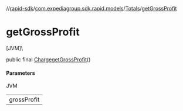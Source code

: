 //[rapid-sdk](../../../index.md)/[com.expediagroup.sdk.rapid.models](../index.md)/[Totals](index.md)/[getGrossProfit](get-gross-profit.md)

# getGrossProfit

[JVM]\

public final [Charge](../-charge/index.md)[getGrossProfit](get-gross-profit.md)()

#### Parameters

JVM

| |
|---|
| grossProfit |
